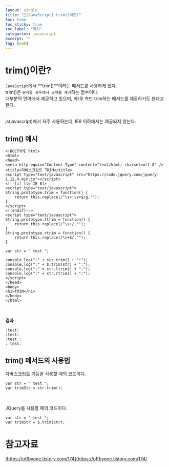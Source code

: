 ```yaml
---
layout: single
title: "📘[JavaScript] trim()이란?"
toc: true
toc_sticky: true
toc_label: "목차"
categories: javascript
excerpt: ""
tag: [web]
---
```


# trim()이란?
`JavaScript`에서 **trim()**이라는 메서드를 사용하게 됐다.  
trim()은 `문자열 좌우에서 공백을 제거`하는 함수이다.  
대부분의 언어에서 제공하고 있으며, 좌/우 측만 trim하는 메서드를 제공하기도 한다고 한다.  
<br>

js(javascript)에서 자주 사용하는데, IE8 이하에서는 제공되지 않는다.  

## trim() 예시
```
<!DOCTYPE html>
<html>
<head>
<meta http-equiv="Content-Type" content="text/html; charset=utf-8" />
<title>자바스크립트 TRIM</title>
<script type="text/javascript" src="https://code.jquery.com/jquery-1.12.4.min.js"></script>
<!--[if lte IE 8]>
<script type="text/javascript">
String.prototype.trim = function() {
    return this.replace(/^\s+|\s+$/g,"");
}
</script>
<![endif]-->
<script type="text/javascript">
String.prototype.ltrim = function() {
    return this.replace(/^\s+/,"");
}
String.prototype.rtrim = function() {
    return this.replace(/\s+$/,"");
}

var str = " test ";

console.log(":" + str.trim() + ":");
console.log(":" + $.trim(str) + ":");
console.log(":" + str.ltrim() + ":");
console.log(":" + str.rtrim() + ":");
</script>
</head>
<body>
<h1>TRIM</h1>
</body>
</html>
```
<br>

**결과**  
```
:test:
:test:
:test :
: test:
```

## trim() 메서드의 사용법
자바스크립트 기능을 사용할 때의 코드이다.  
```
var str = " test ";
var trimStr = str.trim();
```  
<br>

JQuery를 사용할 때의 코드이다.  
```
var str = " test ";
var trimStr = $.trim(str);
```

# 참고자료
[https://offbyone.tistory.com/174](https://offbyone.tistory.com/174)  
